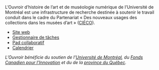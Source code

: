 L’Ouvroir d’histoire de l’art et de muséologie numérique de l’Université de Montréal est une infrastructure de recherche destinée à soutenir le travail conduit dans le cadre du Partenariat « Des nouveaux usages des collections dans les musées d’art » ([CIÉCO](https://www.cieco.co)).

- [Site web](http://ouvroir.github.io)
- [Gestionnaire de tâches](https://github.com/orgs/ouvroir/projects/1)
- [Pad collaboratif](https://demo.hedgedoc.org/vMcWp0nwRe-XJGhdmpeC8w#)
- [Calendrier](https://github.com/ouvroir/labouvroir/blob/main/calendrier.md)

_L’Ouvroir bénéficie du soutien de l’[Université de Montréal](https://www.umontreal.ca), du [Fonds Canadien pour l’Innovation](https://www.innovation.ca) et du de la [province du Québec](https://www.quebec.ca)._
